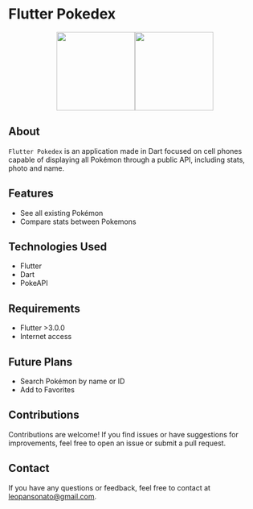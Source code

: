 # Flutter Pokedex
<p align="center" justify="center"><img src="https://cdn.icon-icons.com/icons2/851/PNG/512/Pokedex_tool_icon-icons.com_67529.png" alt="" width="156" height="156"><img src="https://seeklogo.com/images/F/flutter-logo-5086DD11C5-seeklogo.com.png" alt="" width="156" height="156"></p>


## About

`Flutter Pokedex` is an application made in Dart focused on cell phones capable of displaying all Pokémon through a public API, including stats, photo and name. 


## Features

- See all existing Pokémon 
- Compare stats between Pokemons 

## Technologies Used

- Flutter
- Dart
- PokeAPI

## Requirements

- Flutter >3.0.0
- Internet access

## Future Plans
- Search Pokémon by name or ID 
- Add to Favorites 

## Contributions

Contributions are welcome! If you find issues or have suggestions for improvements, feel free to open an issue or submit a pull request.

## Contact

If you have any questions or feedback, feel free to contact at [leopansonato@gmail.com](mailto:leopansonato@gmail.com).
